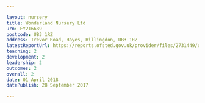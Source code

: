 ```yaml
---

layout: nursery
title: Wonderland Nursery Ltd
urn: EY216639
postcode: UB3 1RZ
address: Trevor Road, Hayes, Hillingdon, UB3 1RZ
latestReportUrl: https://reports.ofsted.gov.uk/provider/files/2731449/urn/EY216639.pdf
teaching: 2
development: 2
leadership: 2
outcomes: 2
overall: 2
date: 01 April 2018 
datePublish: 28 September 2017

---
```

